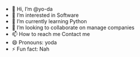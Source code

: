 - 👋 Hi, I’m @yo-da
- 👀 I’m interested in Software
- 🌱 I’m currently learning Python
- 💞️ I’m looking to collaborate on manage companies
- 📫 How to reach me Contact me
- 😄 Pronouns: yoda
- ⚡ Fun fact: Nah

<!---
 is a ✨ special ✨ repository because its `README.md` (this file) appears on your GitHub profile.
You can click the Preview link to take a look at your changes.
--->
